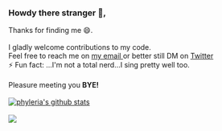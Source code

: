 ### Howdy there stranger 👋,

Thanks for finding me 😄. <br><br>
I gladly welcome contributions to my code.
<br>
Feel free to reach me on <a href = "mailto:atienophyllis032@gmail.com?subject=subject text"> my email </a> or better still DM on <a href = "https://twitter.com/___Leria"> Twitter </a><br>
 ⚡ Fun fact: ...I'm not a total nerd...I sing pretty well too.<br><br>
Pleasure meeting you <b>BYE!</b>
<br><br>
<a href="https://github.com/phyleria/github-readme-stats">
  <img align="center" src="https://github-readme-stats.vercel.app/api?username=phyleria&show_icons=true&include_all_commits=true&theme=cobalt" alt="phyleria's github stats" />
</a><br><br>
![](https://komarev.com/ghpvc/?username=phyleria&color=blueviolet)

<!--
**phyleria/phyleria** is a ✨ _special_ ✨ repository because its `README.md` (this file) appears on your GitHub profile.

Here are some ideas to get you started:

- 🔭 I’m currently working on ...
- 🌱 I’m currently learning ...
- 👯 I’m looking to collaborate on ...
- 🤔 I’m looking for help with ...
- 💬 Ask me about ...
- 📫 How to reach me: ...
- 😄 Pronouns: ...
- ⚡ Fun fact: ...
-->

